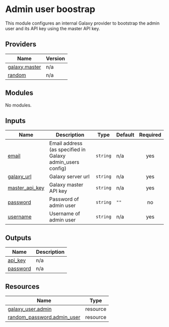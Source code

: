 # Admin user boostrap

This module configures an internal Galaxy provider to bootstrap the admin user and its API key using the master API key.

<!-- BEGIN_TF_DOCS -->
## Providers

| Name | Version |
|------|---------|
| <a name="provider_galaxy.master"></a> [galaxy.master](#provider\_galaxy.master) | n/a |
| <a name="provider_random"></a> [random](#provider\_random) | n/a |

## Modules

No modules.

## Inputs

| Name | Description | Type | Default | Required |
|------|-------------|------|---------|:--------:|
| <a name="input_email"></a> [email](#input\_email) | Email address (as specified in Galaxy admin\_users config) | `string` | n/a | yes |
| <a name="input_galaxy_url"></a> [galaxy\_url](#input\_galaxy\_url) | Galaxy server url | `string` | n/a | yes |
| <a name="input_master_api_key"></a> [master\_api\_key](#input\_master\_api\_key) | Galaxy master API key | `string` | n/a | yes |
| <a name="input_password"></a> [password](#input\_password) | Password of admin user | `string` | `""` | no |
| <a name="input_username"></a> [username](#input\_username) | Username of admin user | `string` | n/a | yes |

## Outputs

| Name | Description |
|------|-------------|
| <a name="output_api_key"></a> [api\_key](#output\_api\_key) | n/a |
| <a name="output_password"></a> [password](#output\_password) | n/a |

## Resources

| Name | Type |
|------|------|
| [galaxy_user.admin](https://registry.terraform.io/providers/brinkmanlab/galaxy/latest/docs/resources/user) | resource |
| [random_password.admin_user](https://registry.terraform.io/providers/hashicorp/random/latest/docs/resources/password) | resource |
<!-- END_TF_DOCS -->
